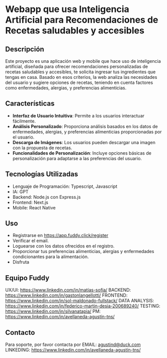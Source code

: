 # Webapp que usa Inteligencia Artificial para Recomendaciones de Recetas saludables y accesibles
## Descripción
Este proyecto es una aplicación web y mobile que hace uso de inteligencia artificial, diseñada para ofrecer recomendaciones personalizadas de recetas saludables y accesibles, te solicita ingresar tus ingredientes que tengas en casa. Basado en esos criterios, la web analiza las necesidades del usuario y sugiere opciones de recetas, teniendo en cuenta factores como enfermedades, alergias, y preferencias alimenticias. 

## Características
- **Interfaz de Usuario Intuitiva**: Permite a los usuarios interactuar fácilmente.
- **Análisis Personalizado**: Proporciona análisis basados en los datos de enfermedades, alergias, y preferencias alimenticias proporcionadas por el usuario.
- **Descarga de Imágenes**: Los usuarios pueden descargar una imagen con la propuesta de recetas.
- **Funcionalidades de Personalización**: Incluye opciones básicas de personalización para adaptarse a las preferencias del usuario.

## Tecnologías Utilizadas
- Lenguaje de Programación: Typescript, Javascript
- IA: GPT
- Backend: Node.js con Express.js
- Frontend: Next.js
- Mobile: React Native

## Uso
- Registrarse en https://app.fuddy.click/register
- Verificar el email.
- Loguearse con los datos ofrecidos en el registro.
- Proporcionar tus preferencias alimenticias, alergias y enfermedades condicionantes para la alimentación.
- Disfruta

## Equipo Fuddy
UX/UI: https://www.linkedin.com/in/matías-sofía/
BACKEND: https://www.linkedin.com/in/gastonlangellotti/
FRONTEND: https://www.linkedin.com/in/sol-maldonado-fullstack/
DATA ANALYSIS: https://www.linkedin.com/in/federico-martin-desia-200689240/
TESTING: https://www.linkedin.com/in/silvanatapia/
PM: https://www.linkedin.com/in/avellaneda-agustín-tns/

## Contacto
Para soporte, por favor contacta por
EMAIL: agustind@duck.com
LINKEDING: https://www.linkedin.com/in/avellaneda-agustín-tns/



